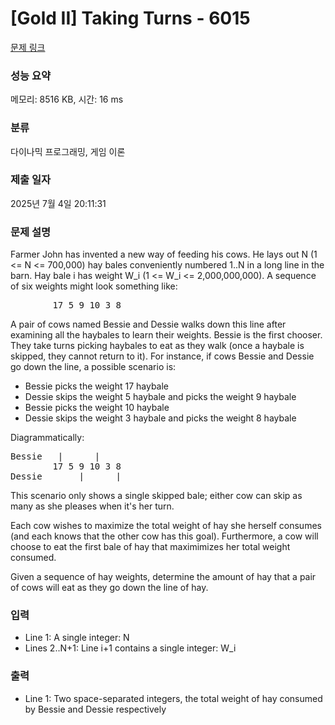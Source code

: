 # [Gold II] Taking Turns - 6015 

[문제 링크](https://www.acmicpc.net/problem/6015) 

### 성능 요약

메모리: 8516 KB, 시간: 16 ms

### 분류

다이나믹 프로그래밍, 게임 이론

### 제출 일자

2025년 7월 4일 20:11:31

### 문제 설명

<p>Farmer John has invented a new way of feeding his cows. He lays out N (1 <= N <= 700,000) hay bales conveniently numbered 1..N in a long line in the barn. Hay bale i has weight W_i (1 <= W_i <= 2,000,000,000). A sequence of six weights might look something like:</p>

<pre>        17 5 9 10 3 8 </pre>

<p>A pair of cows named Bessie and Dessie walks down this line after examining all the haybales to learn their weights. Bessie is the first chooser. They take turns picking haybales to eat as they walk (once a haybale is skipped, they cannot return to it). For instance, if cows Bessie and Dessie go down the line, a possible scenario is:</p>

<ul>
	<li>Bessie picks the weight 17 haybale</li>
	<li>Dessie skips the weight 5 haybale and picks the weight 9 haybale</li>
	<li>Bessie picks the weight 10 haybale</li>
	<li>Dessie skips the weight 3 haybale and picks the weight 8 haybale</li>
</ul>

<p>Diagrammatically:</p>

<pre>Bessie   |      |
        17 5 9 10 3 8 
Dessie       |      |</pre>

<p>This scenario only shows a single skipped bale; either cow can skip as many as she pleases when it's her turn.</p>

<p>Each cow wishes to maximize the total weight of hay she herself consumes (and each knows that the other cow has this goal). Furthermore, a cow will choose to eat the first bale of hay that maximimizes her total weight consumed.</p>

<p>Given a sequence of hay weights, determine the amount of hay that a pair of cows will eat as they go down the line of hay.</p>

### 입력 

 <ul>
	<li>Line 1: A single integer: N</li>
	<li>Lines 2..N+1: Line i+1 contains a single integer: W_i</li>
</ul>

<p> </p>

### 출력 

 <ul>
	<li>Line 1: Two space-separated integers, the total weight of hay consumed by Bessie and Dessie respectively</li>
</ul>

<p> </p>

